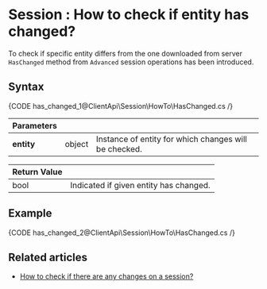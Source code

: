 # Session : How to check if entity has changed?

To check if specific entity differs from the one downloaded from server `HasChanged` method from `Advanced` session operations has been introduced.

## Syntax

{CODE has_changed_1@ClientApi\Session\HowTo\HasChanged.cs /}

| Parameters | | |
| ------------- | ------------- | ----- |
| **entity** | object | Instance of entity for which changes will be checked. |

| Return Value | |
| ------------- | ----- |
| bool | Indicated if given entity has changed. |

## Example

{CODE has_changed_2@ClientApi\Session\HowTo\HasChanged.cs /}

## Related articles

- [How to check if there are any changes on a session?](./check-if-there-are-any-changes-on-a-session)
